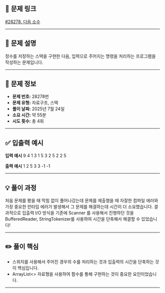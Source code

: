 ## 📌 문제 링크

[#28278. 다음 소수](https://www.acmicpc.net/problem/28278) <img src="https://static.solved.ac/tier_small/7.svg" width="16" height="16">

---

## 📝 문제 설명

정수를 저장하는 스택을 구현한 다음, 입력으로 주어지는 명령을 처리하는 프로그램을 작성하는 문제입니다.

---

## 📌 문제 정보

- **문제 번호:** 28278번
- **문제 유형:** 자료구조, 스택
- **풀이 날짜:** 2025년 7월 24일
- **소요 시간:** 약 55분
- **시도 횟수:** 총 4회

---

## ✅ 입출력 예시

**입력 예시**
9
4
1 3
1 5
3
2
5
2
2
5

**출력 예시**
1
2
5
3
3
-1
-1

---

## 💡 풀이 과정

처음 문제를 봤을 때 막힘 없이 풀어나갔는데 문제를 제출했을 때 자잘한 컴파일 에러와 가장 중요한
런타임 에러가 발생해서 그 문제를 해결하는데 시간이 더 소요했습니다. 결과적으로 입출력 I/O 방식을
기존에 Scanner 를 사용해서 진행하던 것을 BufferedReader, StringTokenizer를 사용하여 시간을
단축해서 해결할 수 있었습니다!

---

## ✏️ 풀이 핵심

- 스위치를 사용해서 주어진 경우의 수를 처리하는 것과 입출력의 시간을 단축하는 것이 핵심입니다.
- ArrayList<> 자료형을 사용하여 함수를 통해 구현하는 것이 중요한 요인이었습니다.

---
